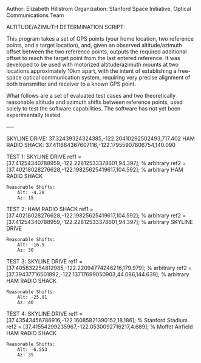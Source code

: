 
Author: Elizabeth Hillstrom
Organization: Stanford Space Initiative, Optical Communications Team

ALTITUDE/AZIMUTH DETERMINATION SCRIPT:

This program takes a set of GPS points (your home location, two reference points, and a target location), and, given an observed altitude/azimuth offset between the two reference points, outputs the required additional offset to reach the target point from the last entered reference.  It was developed to be used with motorized altitude/azimuth mounts at two locations approximately 10km apart, with the intent of establishing a free-space optical communication system, requiring very precise alignment of both transmitter and receiver to a known GPS point.  

What follows are a set of evaluated test cases and two theoretically reasonable altitude and azimuth shifts between reference points, used solely to test the software capabilities.  The software has not yet been experimentally tested.

—-


SKYLINE DRIVE: 37.32439324324385,-122.20410292502493,717.402
HAM RADIO SHACK: 37.411664367607116,-122.17955907806754,140.090


TEST 1:
	SKYLINE DRIVE
	ref1 = [37.41254340788959,-122.22812533378601,94.397];  % arbitrary
	ref2 = [37.40218028276628,-122.19825625419617,104.592];  % arbitrary
	HAM RADIO SHACK

	Reasonable Shifts: 
		Alt: -4.28
		Az: 15

TEST 2:
	HAM RADIO SHACK
	ref1 = [37.40218028276628,-122.19825625419617,104.592];  % arbitrary
	ref2 = [37.41254340788959,-122.22812533378601,94.397];  % arbitrary
	SKYLINE DRIVE

	Reasonable Shifts:
		Alt: -16.5
		Az: 30

TEST 3:
	SKYLINE DRIVE
	ref1 = [37.405832254812985,-122.22094774246216,179.979];  % arbitrary
	ref2 = [37.39437716501892,-122.13717699050903,44.086,144.639];  % arbitrary
	HAM RADIO SHACK

	Reasonable Shifts: 
		Alt: -25.91
		Az: 40

TEST 4:
	SKYLINE DRIVE
	ref1 = [37.43543456786916,-122.16085821390152,18.186];  % Stanford Stadium
	ref2 = [37.41554299235967,-122.0530092716217,4.689];  % Moffet Airfield
	HAM RADIO SHACK

	Reasonable Shifts:
		Alt: -6.553
		Az: 35

